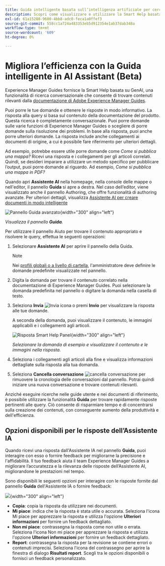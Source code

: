 ```yaml
---
title: Guida intelligente basata sull’intelligenza artificiale per cercare contenuti
description: Scopri come visualizzare e utilizzare la Smart Help basata sull’intelligenza artificiale.
exl-id: 61a15208-9600-4bb8-adc0-feca1a0ffef3
source-git-commit: 558cc1a724a483353eb5d912354e1ab37dab348a
workflow-type: tm+mt
source-wordcount: '609'
ht-degree: 0%

---
```


# Migliora l’efficienza con la Guida intelligente in AI Assistant (Beta)

Experience Manager Guides fornisce la Smart Help basata su GenAI, una funzionalità di ricerca conversazionale che consente di trovare contenuti rilevanti dalla [documentazione di Adobe Experience Manager Guides](https://experienceleague.adobe.com/it/docs/experience-manager-guides/using/overview).

Puoi porre le tue domande e ottenere le risposte in modo informativo. La risposta alla query si basa sul contenuto della documentazione del prodotto. Questa ricerca è completamente conversazionale. Puoi porre domande sulle varie funzioni di Experience Manager Guides o scegliere di porre domande sulla risoluzione dei problemi. In base alla risposta, puoi anche porre ulteriori domande. La risposta include anche collegamenti ai documenti di origine, a cui è possibile fare riferimento per ulteriori dettagli.

Ad esempio, potrebbe essere utile porre domande come *Come si pubblica una mappa?* Ricevi una risposta e i collegamenti per gli articoli correlati. Quindi, se desideri imparare a utilizzare un metodo specifico per pubblicare l’output, puoi porre domande al riguardo. Ad esempio, *Come si pubblica una mappa in PDF?*

Quando apri **Assistente AI** nella homepage, nella console delle mappe o nell&#39;editor, il pannello **Guida** si apre a destra. Nel caso dell’editor, viene visualizzato anche il pannello Authoring, che offre funzionalità di authoring avanzate. Per ulteriori dettagli, visualizza [Assistente AI per creare documenti in modo intelligente](./ai-assistant-right-panel.md)

![Pannello Guida avanzato](images/smart-help-panel.png){width="300" align="left"}

*Visualizza il pannello **Guida**.*

Per utilizzare il pannello Aiuto per trovare il contenuto appropriato e risolvere le query, effettua le seguenti operazioni:

1. Selezionare **Assistente AI** per aprire il pannello della Guida.

   >[!NOTE]
   >
   > Nei [profili globali o a livello di cartella](../cs-install-guide/conf-folder-level.md#conf-ai-guides-assistant), l&#39;amministratore deve definire le domande predefinite visualizzate nel pannello.

1. Digita la domanda per trovare il contenuto correlato nella documentazione di Experience Manager Guides. Puoi selezionare la domanda predefinita nel pannello o digitare la domanda nella casella di testo.

1. Seleziona **Invia** ![Invia icona](images/send-icon.svg) o premi **Invio** per visualizzare la risposta alle tue domande.

   A seconda della domanda, puoi visualizzare il contenuto, le immagini applicabili e i collegamenti agli articoli.

   ![Risposta Smart Help Panel](images/smart-help-panel-response.png){width="300" align="left"}


   *Selezionare la domanda di esempio e visualizzare il contenuto e le immagini nella risposta.*

1. Seleziona i collegamenti agli articoli alla fine e visualizza informazioni dettagliate sulla risposta alla tua domanda.


1. Seleziona **Cancella conversazione** ![cancella conversazione](images/clear-conversation-icon.svg) per rimuovere la cronologia delle conversazioni dal pannello. Potrai quindi iniziare una nuova conversazione e trovare contenuti rilevanti.

Anziché eseguire ricerche nelle guide utente e nei documenti di riferimento, è possibile utilizzare la funzionalità **Guida** per trovare rapidamente risposte pertinenti alle query. Ciò consente di risparmiare tempo e di concentrarsi sulla creazione dei contenuti, con conseguente aumento della produttività e dell&#39;efficienza.

## Opzioni disponibili per le risposte dell’Assistente IA

Quando ricevi una risposta dall&#39;Assistente IA nel pannello **Guida**, puoi interagire con esso o fornire feedback per migliorarne la precisione e l&#39;affidabilità. Il tuo feedback aiuta il team Experience Manager Guides a migliorare l’accuratezza e la rilevanza delle risposte dell’Assistente AI, migliorandone le prestazioni nel tempo.

Sono disponibili le seguenti opzioni per interagire con le risposte fornite dal pannello **Guida** dell&#39;Assistente IA o fornire feedback:

![](images/ai-assistant-response-options.png){width="300" align="left"}

- **Copia**: copia la risposta da utilizzare nei documenti.
- **Mi piace**: indica che la risposta è stata utile o accurata. Seleziona l&#39;icona Mi piace per apprezzare la risposta e utilizza l&#39;opzione **Ulteriori informazioni** per fornire un feedback dettagliato.
- **Non mi piace**: contrassegna la risposta come non utile o errata. Seleziona l&#39;icona Non mi piace per apprezzare la risposta e utilizza l&#39;opzione **Ulteriori informazioni** per fornire un feedback dettagliato.
- **Report**: contrassegna la risposta per la revisione se contiene errori o contenuti imprecisi. Seleziona l&#39;icona del contrassegno per aprire la finestra di dialogo **Risultati report**. Scegli tra le opzioni disponibili o fornisci un feedback personalizzato.